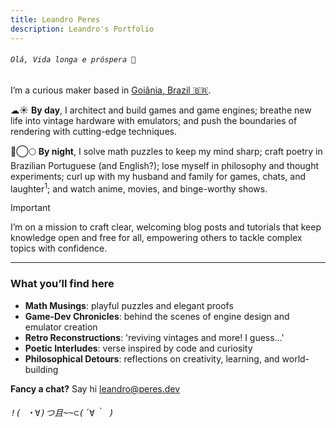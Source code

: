 ```yaml
---
title: Leandro Peres
description: Leandro's Portfolio
---
```


<h6><code>Olá, Vida longa e próspera 🖖</code></h6>

I’m a curious maker based in [<span class="btn-[#1DC98A]">Goiânia, Brazil 🇧🇷</span>](https://en.wikipedia.org/wiki/Goi%C3%A2nia).

☁︎☀️ **By day**, I architect and build games and game engines; breathe new life into vintage hardware with emulators; and push the boundaries of rendering with cutting-edge techniques.

🖤⃝🌕 **By night**, I solve math puzzles to keep my mind sharp; craft poetry in Brazilian Portuguese <span class="text-[0.65rem]">(and English?)</span>; lose myself in philosophy and thought experiments; curl up with my husband and family for games, chats, and laughter<sup>1</sup>; and watch anime, movies, and binge-worthy shows.

> [!IMPORTANT]
> I’m on a mission to craft clear, welcoming blog posts and tutorials that keep knowledge open and free for all, empowering others to tackle complex topics with confidence.

---

<h3> What you’ll find here </h3>

- **Math Musings**: playful puzzles and elegant proofs
- **Game-Dev Chronicles**: behind the scenes of engine design and emulator creation
- **Retro Reconstructions**: 'reviving vintages and more! I guess...'
- **Poetic Interludes**: verse inspired by code and curiosity
- **Philosophical Detours**: reflections on creativity, learning, and world-building

**Fancy a chat?** Say hi [<span class="btn-[#82CFFF]">leandro@peres.dev</span>](mailto:leandro@peres.dev)

<h6><pre>!( ・∀)つ且~~⊂(´∀｀ )</pre></h6>
